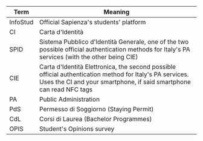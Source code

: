 |Term|Meaning|
|---|---|
|InfoStud|Official Sapienza's students' platform|
|CI|Carta d'Identità|
|SPID|Sistema Pubblico d'Identità Generale, one of the two possible official authentication methods for Italy's PA services (with the other being CIE)|
|CIE|Carta d'Identità Elettronica, the second possible official authentication method for Italy's PA services. Uses the CI and your smartphone, if said smartphone can read NFC tags|
|PA|Public Administration|
|PdS|Permesso di Soggiorno (Staying Permit)|
|CdL|Corsi di Laurea (Bachelor Programmes)|
|OPIS|Student's Opinions survey|